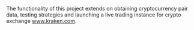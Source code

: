 The functionality of this project extends on obtaining cryptocurrency pair data, testing strategies and launching a live trading instance for crypto exchange www.kraken.com.

